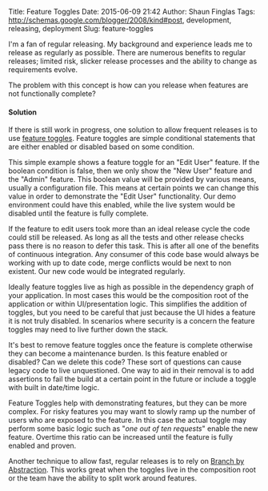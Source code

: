 Title: Feature Toggles
Date: 2015-06-09 21:42
Author: Shaun Finglas
Tags: http://schemas.google.com/blogger/2008/kind#post, development, releasing, deployment
Slug: feature-toggles

I'm a fan of regular releasing. My background and experience leads me to
release as regularly as possible. There are numerous benefits to regular
releases; limited risk, slicker release processes and the ability to
change as requirements evolve.

The problem with this concept is how can you release when features are
not functionally complete?

#### Solution

If there is still work in progress, one solution to allow frequent
releases is to use [feature
toggles](http://martinfowler.com/bliki/FeatureToggle.html). Feature
toggles are simple conditional statements that are either enabled or
disabled based on some condition.

<script src="https://gist.github.com/Finglas/89438d0ec51aff4149d0.js"></script>
This simple example shows a feature toggle for an "Edit User" feature.
If the boolean condition is false, then we only show the "New User"
feature and the "Admin" feature. This boolean value will be provided by
various means, usually a configuration file. This means at certain
points we can change this value in order to demonstrate the "Edit User"
functionality. Our demo environment could have this enabled, while the
live system would be disabled until the feature is fully complete.

If the feature to edit users took more than an ideal release cycle the
code could still be released. As long as all the tests and other release
checks pass there is no reason to defer this task. This is after all one
of the benefits of continuous integration. Any consumer of this code
base would always be working with up to date code, merge conflicts would
be next to non existent. Our new code would be integrated regularly.

Ideally feature toggles live as high as possible in the dependency graph
of your application. In most cases this would be the composition root of
the application or within UI/presentation logic. This simplifies the
addition of toggles, but you need to be careful that just because the UI
hides a feature it is not truly disabled. In scenarios where security is
a concern the feature toggles may need to live further down the stack.

It's best to remove feature toggles once the feature is complete
otherwise they can become a maintenance burden. Is this feature enabled
or disabled? Can we delete this code? These sort of questions can cause
legacy code to live unquestioned. One way to aid in their removal is to
add assertions to fail the build at a certain point in the future or
include a toggle with built in date/time logic.

Feature Toggles help with demonstrating features, but they can be more
complex. For risky features you may want to slowly ramp up the number of
users who are exposed to the feature. In this case the actual toggle may
perform some basic logic such as "*one out of ten requests*" enable the
new feature. Overtime this ratio can be increased until the feature is
fully enabled and proven.

Another technique to allow fast, regular releases is to rely on [Branch
by
Abstraction](http://blog.shaunfinglas.co.uk/2015/06/branch-by-abstraction.html).
This works great when the toggles live in the composition root or the
team have the ability to split work around features.

</p>

